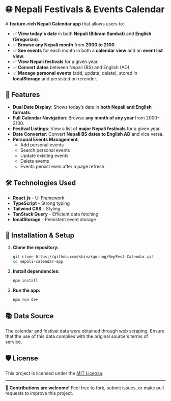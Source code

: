 # 🌐 Nepali Festivals & Events Calendar

A **feature-rich Nepali Calendar app** that allows users to:

- ✅ **View today's date** in both **Nepali (Bikram Sambat)** and **English (Gregorian)**.
- ✅ **Browse any Nepali month** from **2000 to 2100**.
- ✅ **See events** for each month in both a **calendar view** and an **event list view**.
- ✅ **View Nepali festivals** for a given year.
- ✅ **Convert dates** between Nepali (BS) and English (AD).
- ✅ **Manage personal events** (add, update, delete), stored in **localStorage** and persisted on rerender.

## 🚀 Features

- **Dual Date Display**: Shows today’s date in **both Nepali and English formats**.
- **Full Calendar Navigation**: Browse **any month of any year** from 2000–2100.
- **Festival Listings**: View a list of **major Nepali festivals** for a given year.
- **Date Converter**: Convert **Nepali BS dates to English AD** and vice versa.
- **Personal Events Management**:
  - Add personal events
  - Search personal events
  - Update existing events
  - Delete events
  - Events persist even after a page refresh

## 🛠️ Technologies Used

- **React.js** - UI Framework
- **TypeScript** - Strong typing
- **Tailwind CSS** - Styling
- **TanStack Query** - Efficient data fetching
- **localStorage** - Persistent event storage

## 💾 Installation & Setup

1. **Clone the repository:**
   ```sh
   git clone https://github.com/shivakgurung/NepFest-Calendar.git
   cd nepali-calendar-app
   ```

2. **Install dependencies:**
   ```sh
   npm install
   ```

3. **Run the app:**
   ```sh
   npm run dev
   ```

## 📚 Data Source

The calendar and festival data were obtained through web scraping. Ensure that the use of this data complies with the original source's terms of service.

## 🛡️ License

This project is licensed under the [MIT License](LICENSE).

---

💪 **Contributions are welcome!** Feel free to fork, submit issues, or make pull requests to improve this project.

